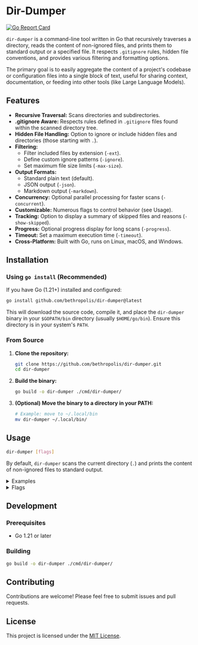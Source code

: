 # Dir-Dumper

[![Go Report Card](https://goreportcard.com/badge/github.com/bethropolis/dir-dumper)](https://goreportcard.com/report/github.com/bethropolis/dir-dumper)

`dir-dumper` is a command-line tool written in Go that recursively traverses a directory, reads the content of non-ignored files, and prints them to standard output or a specified file. It respects `.gitignore` rules, hidden file conventions, and provides various filtering and formatting options.

The primary goal is to easily aggregate the content of a project's codebase or configuration files into a single block of text, useful for sharing context, documentation, or feeding into other tools (like Large Language Models).

## Features

*   **Recursive Traversal:** Scans directories and subdirectories.
*   **.gitignore Aware:** Respects rules defined in `.gitignore` files found within the scanned directory tree.
*   **Hidden File Handling:** Option to ignore or include hidden files and directories (those starting with `.`).
*   **Filtering:**
    *   Filter included files by extension (`-ext`).
    *   Define custom ignore patterns (`-ignore`).
    *   Set maximum file size limits (`-max-size`).
*   **Output Formats:**
    *   Standard plain text (default).
    *   JSON output (`-json`).
    *   Markdown output (`-markdown`).
*   **Concurrency:** Optional parallel processing for faster scans (`-concurrent`).
*   **Customizable:** Numerous flags to control behavior (see Usage).
*   **Tracking:** Option to display a summary of skipped files and reasons (`-show-skipped`).
*   **Progress:** Optional progress display for long scans (`-progress`).
*   **Timeout:** Set a maximum execution time (`-timeout`).
*   **Cross-Platform:** Built with Go, runs on Linux, macOS, and Windows.

## Installation

### Using `go install` (Recommended)

If you have Go (1.21+) installed and configured:

```bash
go install github.com/bethropolis/dir-dumper@latest
```

This will download the source code, compile it, and place the `dir-dumper` binary in your `$GOPATH/bin` directory (usually `$HOME/go/bin`). Ensure this directory is in your system's `PATH`.

### From Source

1.  **Clone the repository:**
    ```bash
    git clone https://github.com/bethropolis/dir-dumper.git
    cd dir-dumper
    ```
2.  **Build the binary:**
    ```bash
    go build -o dir-dumper ./cmd/dir-dumper/
    ```
3.  **(Optional) Move the binary to a directory in your PATH:**
    ```bash
    # Example: move to ~/.local/bin 
    mv dir-dumper ~/.local/bin/
    ```


## Usage

```bash
dir-dumper [flags]
```

By default, `dir-dumper` scans the current directory (`.`) and prints the content of non-ignored files to standard output.

<details>
<summary>Examples</summary>

*   **Scan the current directory:**
      ```bash
      dir-dumper
      ```
*   **Scan a specific directory:**
      ```bash
      dir-dumper -dir /path/to/your/project
      ```
*   **Only include Go and Markdown files:**
      ```bash
      dir-dumper -ext go,md
      ```
*   **Ignore all `.log` files and the `dist/` directory, in addition to `.gitignore` rules:**
      ```bash
      dir-dumper -ignore "*.log,dist/"
      ```
*   **Include hidden files (usually ignored):**
      ```bash
      dir-dumper -hidden=false
      ```
*   **Output to a file:**
      ```bash
      dir-dumper -output project_dump.txt
      ```
*   **Output in JSON format:**
      ```bash
      dir-dumper -json -output dump.json
      ```
*   **Output in Markdown format:**
      ```bash
      dir-dumper -markdown -output dump.md
      ```
*   **Use concurrent processing and show progress:**
      ```bash
      dir-dumper -concurrent -progress
      ```
*   **Show skipped files at the end:**
      ```bash
      dir-dumper -show-skipped
      ```
*   **Set a 5-minute timeout:**
      ```bash
      dir-dumper -timeout 5m
      ```
*   **Combine multiple options:**
      ```bash
      dir-dumper -dir ../other-project -ext go,mod -ignore "vendor/,*_test.go" -concurrent -output ../dump.txt
      ```
</details>

<details>
<summary>Flags</summary>

```
Flags:
      -concurrent
                        Enable concurrent file processing
      -dir string
                        The root directory to scan (default ".")
      -ext string
                        Only include files with these extensions (comma-separated, e.g., 'go,md,txt')
      -git
                        Ignore .git directories (default true)
      -hidden
                        Ignore hidden files/directories (starting with '.') (default true)
      -ignore string
                        Custom ignore patterns (comma-separated, gitignore syntax)
      -json
                        Output results in JSON format
      -log-level string
                        Set the logging level (DEBUG, INFO, WARN, ERROR) (default "INFO")
      -markdown
                        Output results in Markdown format
      -max-size int
                        Max file size to process in MB (0 = no limit)
      -no-color
                        Disable color output
      -output string
                        Output to file instead of stdout
      -progress
                        Show progress information
      -quiet
                        Suppress INFO messages (only show WARN, ERROR)
      -show-skipped
                        Show a list of skipped files/directories and reasons at the end
      -timeout duration
                        Maximum execution time (e.g., '30s', '5m')
      -verbose
                        Enable verbose logging (DEBUG, WARN, ERROR)
      -version
                        Show version information
      -workers int
                        Max number of concurrent workers (defaults to number of CPU cores)
```

</details>

## Development

### Prerequisites

*   Go 1.21 or later

### Building

```bash
go build -o dir-dumper ./cmd/dir-dumper/
```


## Contributing

Contributions are welcome! Please feel free to submit issues and pull requests.

## License

This project is licensed under the [MIT License](LICENSE). 